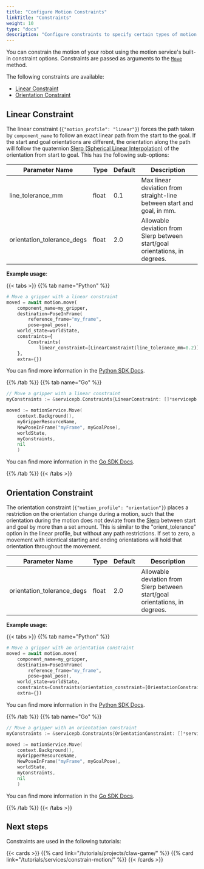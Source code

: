 ```yaml
---
title: "Configure Motion Constraints"
linkTitle: "Constraints"
weight: 10
type: "docs"
description: "Configure constraints to specify certain types of motion."
---
```


You can constrain the motion of your robot using the motion service's built-in constraint options.
Constraints are passed as arguments to the [`Move`](../#move) method.

The following constraints are available:

- [Linear Constraint](#linear-constraint)
- [Orientation Constraint](#orientation-constraint)

## Linear Constraint

The linear constraint (`{"motion_profile": "linear"}`) forces the path taken by `component_name` to follow an exact linear path from the start to the goal.
If the start and goal orientations are different, the orientation along the path will follow the quaternion [Slerp (Spherical Linear Interpolation)](https://en.wikipedia.org/wiki/Slerp) of the orientation from start to goal.
This has the following sub-options:

<!-- prettier-ignore -->
| Parameter Name | Type | Default | Description |
| -------------- | ---- | ------- | ----------- |
| line_tolerance_mm | float | 0.1 | Max linear deviation from straight-line between start and goal, in mm. |
| orientation_tolerance_degs | float | 2.0 | Allowable deviation from Slerp between start/goal orientations, in degrees. |

**Example usage**:

{{< tabs >}}
{{% tab name="Python" %}}

```python {class="line-numbers linkable-line-numbers"}
# Move a gripper with a linear constraint
moved = await motion.move(
    component_name=my_gripper,
    destination=PoseInFrame(
        reference_frame="my_frame",
        pose=goal_pose),
    world_state=worldState,
    constraints={
        Constraints(
            linear_constraint=[LinearConstraint(line_tolerance_mm=0.2)])
    },
    extra={})
```

You can find more information in the [Python SDK Docs](https://python.viam.dev/autoapi/viam/gen/service/motion/v1/motion_pb2/index.html#viam.gen.service.motion.v1.motion_pb2.Constraints).

{{% /tab %}}
{{% tab name="Go" %}}

```go {class="line-numbers linkable-line-numbers"}
// Move a gripper with a linear constraint
myConstraints := &servicepb.Constraints{LinearConstraint: []*servicepb.LinearConstraint{&servicepb.LinearConstraint{}}}

moved := motionService.Move(
    context.Background(),
    myGripperResourceName,
    NewPoseInFrame("myFrame", myGoalPose),
    worldState,
    myConstraints,
    nil
    )
```

You can find more information in the [Go SDK Docs](https://pkg.go.dev/go.viam.com/api/service/motion/v1#Constraints).

{{% /tab %}}
{{< /tabs >}}

## Orientation Constraint

The orientation constraint (`{"motion_profile": "orientation"}`) places a restriction on the orientation change during a motion, such that the orientation during the motion does not deviate from the [Slerp](https://en.wikipedia.org/wiki/Slerp) between start and goal by more than a set amount.
This is similar to the "orient_tolerance" option in the linear profile, but without any path restrictions.
If set to zero, a movement with identical starting and ending orientations will hold that orientation throughout the movement.

<!-- prettier-ignore -->
| Parameter Name | Type | Default | Description |
| -------------- | ---- | ------- | ----------- |
| orientation_tolerance_degs | float | 2.0 | Allowable deviation from Slerp between start/goal orientations, in degrees. |

**Example usage**:

{{< tabs >}}
{{% tab name="Python" %}}

```python {class="line-numbers linkable-line-numbers"}
# Move a gripper with an orientation constraint
moved = await motion.move(
    component_name=my_gripper,
    destination=PoseInFrame(
        reference_frame="my_frame",
        pose=goal_pose),
    world_state=worldState,
    constraints=Constraints(orientation_constraint=[OrientationConstraint()]),
    extra={})
```

You can find more information in the [Python SDK Docs](https://python.viam.dev/autoapi/viam/gen/service/motion/v1/motion_pb2/index.html#viam.gen.service.motion.v1.motion_pb2.Constraints).

{{% /tab %}}
{{% tab name="Go" %}}

```go {class="line-numbers linkable-line-numbers"}
// Move a gripper with an orientation constraint
myConstraints := &servicepb.Constraints{OrientationConstraint: []*servicepb.OrientationConstraint{&servicepb.OrientationConstraint{}}}

moved := motionService.Move(
    context.Background(),
    myGripperResourceName,
    NewPoseInFrame("myFrame", myGoalPose),
    worldState,
    myConstraints,
    nil
    )
```

You can find more information in the [Go SDK Docs](https://pkg.go.dev/go.viam.com/api/service/motion/v1#Constraints).

{{% /tab %}}
{{< /tabs >}}

## Next steps

Constraints are used in the following tutorials:

{{< cards >}}
  {{% card link="/tutorials/projects/claw-game/" %}}
  {{% card link="/tutorials/services/constrain-motion/" %}}
{{< /cards >}}

